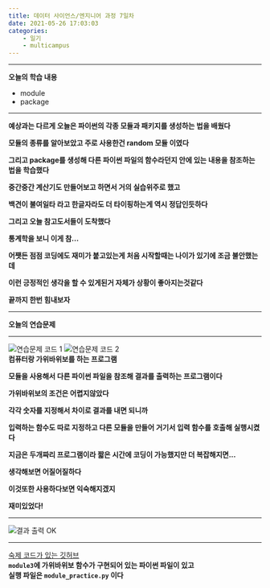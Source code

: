 ```yaml
---
title: 데이터 사이언스/엔지니어 과정 7일차
date: 2021-05-26 17:03:03
categories:
    - 일기
    - multicampus
---
```


___
**오늘의 학습 내용**
- module
- package
___
**예상과는 다르게 오늘은 파이썬의 각종 모듈과 패키지를 생성하는 법을 배웠다**  

**모듈의 종류를 알아보았고 주로 사용한건 random 모듈 이였다** 

**그리고 package를 생성해 다른 파이썬 파일의 함수라던지 안에 있는 내용을 참조하는 법을 학습했다**  

**중간중간 계산기도 만들어보고 하면서 거의 실습위주로 했고**  

**백견이 불여일타 라고 한글자라도 더 타이핑하는게 역시 정답인듯하다**  

**그리고 오늘 참고도서들이 도착했다**  

**통계학을 보니 이게 참...**

**어쨋든 점점 코딩에도 재미가 붙고있는게 처음 시작할때는 나이가 있기에 조금 불안했는데**  

**이런 긍정적인 생각을 할 수 있게된거 자체가 상황이 좋아지는것같다**  

**끝까지 한번 힘내보자**  
___
**오늘의 연습문제** 
___
![연습문제 코드 1](https://user-images.githubusercontent.com/84296244/119693253-11987a80-be87-11eb-85cf-85b054e57b6d.PNG)
![연습문제 코드 2](https://user-images.githubusercontent.com/84296244/119693259-12c9a780-be87-11eb-96be-5c4cef566502.PNG)  
**컴퓨터랑 가위바위보를 하는 프로그램**  

**모듈을 사용해서 다른 파이썬 파일을 참조해 결과를 출력하는 프로그램이다**  

**가위바위보의 조건은 어렵지않았다**  

**각각 숫자를 지정해서 차이로 결과를 내면 되니까**  

**입력하는 함수도 따로 지정하고 다른 모듈을 만들어 거기서 입력 함수를 호출해 실행시켰다**  

**지금은 두개짜리 프로그램이라 짧은 시간에 코딩이 가능했지만 더 복잡해지면...**  

**생각해보면 어질어질하다** 

**이것또한 사용하다보면 익숙해지겠지**  

**재미있었다!** 
___
![결과 출력 OK](https://user-images.githubusercontent.com/84296244/119693267-13fad480-be87-11eb-8b89-24e83c80d315.PNG)
___
[숙제 코드가 있는 깃허브](https://github.com/ouguro3/Study/tree/main/Python_Basic/14_module)  
**`module3`에 가위바위보 함수가 구현되어 있는 파이썬 파일이 있고**  
**실행 파일은 `module_practice.py` 이다** 
